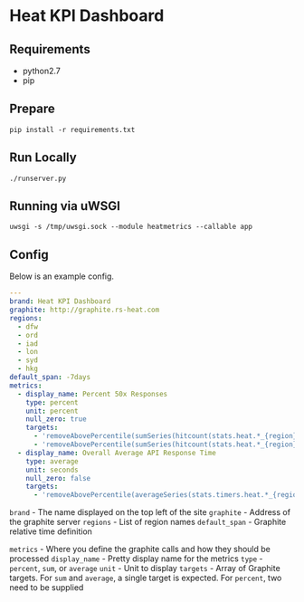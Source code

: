 # Heat KPI Dashboard

## Requirements

- python2.7
- pip

## Prepare

`pip install -r requirements.txt`

## Run Locally

`./runserver.py`

## Running via uWSGI

`uwsgi -s /tmp/uwsgi.sock --module heatmetrics --callable app`

## Config

Below is an example config.

```yaml
---
brand: Heat KPI Dashboard
graphite: http://graphite.rs-heat.com
regions:
  - dfw
  - ord
  - iad
  - lon
  - syd
  - hkg
default_span: -7days
metrics:
  - display_name: Percent 50x Responses
    type: percent
    unit: percent
    null_zero: true
    targets:
      - 'removeAbovePercentile(sumSeries(hitcount(stats.heat.*_{region}_rs-heat_com.api.response_5*.requests, "30s")),90)'
      - 'removeAbovePercentile(sumSeries(hitcount(stats.heat.*_{region}_rs-heat_com.api.response_2*.requests, "30s"),hitcount(stats.heat.*_{region}_rs-heat_com.api.response_3*.requests, "30s"),hitcount(stats.heat.*_{region}_rs-heat_com.api.response_4*.requests, "30s")),90)'
  - display_name: Overall Average API Response Time
    type: average
    unit: seconds
    null_zero: false
    targets:
      - 'removeAbovePercentile(averageSeries(stats.timers.heat.*_{region}_rs-heat_com.api.response_*.response_time.mean),90)'
```

`brand` - The name displayed on the top left of the site
`graphite` - Address of the graphite server
`regions` - List of region names
`default_span` - Graphite relative time definition

`metrics` - Where you define the graphite calls and how they should be processed
`display_name` - Pretty display name for the metrics
`type` - `percent`, `sum`, or `average`
`unit` - Unit to display
`targets` - Array of Graphite targets. For `sum` and `average`, a single target is expected. For `percent`, two need to be supplied
